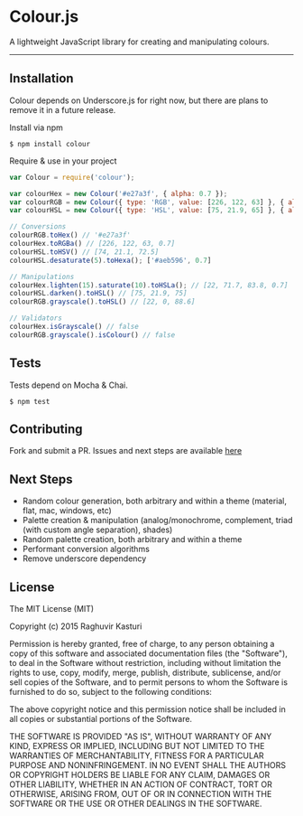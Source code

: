 # Colour.js #

A lightweight JavaScript library for creating and manipulating colours.

---

## Installation

Colour depends on Underscore.js for right now, but there are plans to remove it in a future release.

Install via npm

```
$ npm install colour
```

Require & use in your project

```javascript
var Colour = require('colour');

var colourHex = new Colour('#e27a3f', { alpha: 0.7 });
var colourRGB = new Colour({ type: 'RGB', value: [226, 122, 63] }, { alpha: 0.7 });
var colourHSL = new Colour({ type: 'HSL', value: [75, 21.9, 65] }, { alpha: 0.7 });

// Conversions
colourRGB.toHex() // '#e27a3f'
colourHex.toRGBa() // [226, 122, 63, 0.7]
colourHSL.toHSV() // [74, 21.1, 72.5]
colourHSL.desaturate(5).toHexa(); ['#aeb596', 0.7]

// Manipulations
colourHex.lighten(15).saturate(10).toHSLa(); // [22, 71.7, 83.8, 0.7]
colourHSL.darken().toHSL() // [75, 21.9, 75]
colourRGB.grayscale().toHSL() // [22, 0, 88.6]

// Validators
colourHex.isGrayscale() // false
colourRGB.grayscale().isColour() // false
```

## Tests

Tests depend on Mocha & Chai.

```
$ npm test
```

## Contributing

Fork and submit a PR. Issues and next steps are available [here](https://github.com/d4ncer/colour/issues)

## Next Steps

- Random colour generation, both arbitrary and within a theme (material, flat, mac, windows, etc)
- Palette creation & manipulation (analog/monochrome, complement, triad (with custom angle separation), shades)
- Random palette creation, both arbitrary and within a theme
- Performant conversion algorithms
- Remove underscore dependency

## License

The MIT License (MIT)

Copyright (c) 2015 Raghuvir Kasturi

Permission is hereby granted, free of charge, to any person obtaining a copy
of this software and associated documentation files (the "Software"), to deal
in the Software without restriction, including without limitation the rights
to use, copy, modify, merge, publish, distribute, sublicense, and/or sell
copies of the Software, and to permit persons to whom the Software is
furnished to do so, subject to the following conditions:

The above copyright notice and this permission notice shall be included in all
copies or substantial portions of the Software.

THE SOFTWARE IS PROVIDED "AS IS", WITHOUT WARRANTY OF ANY KIND, EXPRESS OR
IMPLIED, INCLUDING BUT NOT LIMITED TO THE WARRANTIES OF MERCHANTABILITY,
FITNESS FOR A PARTICULAR PURPOSE AND NONINFRINGEMENT. IN NO EVENT SHALL THE
AUTHORS OR COPYRIGHT HOLDERS BE LIABLE FOR ANY CLAIM, DAMAGES OR OTHER
LIABILITY, WHETHER IN AN ACTION OF CONTRACT, TORT OR OTHERWISE, ARISING FROM,
OUT OF OR IN CONNECTION WITH THE SOFTWARE OR THE USE OR OTHER DEALINGS IN THE
SOFTWARE.
